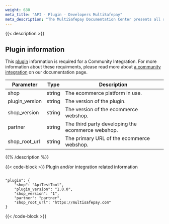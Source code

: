 ```yaml
---
weight: 630
meta_title: "API - Plugin - Developers MultiSafepay"
meta_description: "The MultiSafepay Documentation Center presents all relevant information about our Plugins and API. You can also find support pages for Payment Methods, Tools and General Questions as well as the contact details of our Support and Integration Teams."
---
```

{{< description >}}
## Plugin information

This [plugin](/faq/getting-started/glossary/#plugin) information is required for a Community Integration. For more information about these requirments, please read more about [a community integration](https://docs.multisafepay.com/integrations/community/community/) on our documentation page.

| Parameter                          | Type     | Description                                                                          |
|------------------------------------|----------|--------------------------------------------------------------------------------------|
| shop                        | string   | The ecommerce platform in use. |
| plugin_version			| string | The version of the plugin. |
| shop_version			| string | The version of the ecommerce webshop. |
| partner					| string | The third party developing the ecommerce webshop. |
| shop_root_url			| string | The primary URL of the ecommerce webshop. |
{{% /description %}}

{{< code-block >}}
Plugin and/or integration related information

```shell 

"plugin": {
    "shop": "ApiTestTool",
    "plugin_version": "1.0.0",
    "shop_version": "1",
    "partner": "partner",
    "shop_root_url": "https://multisafepay.com"
}
 ```
{{< /code-block >}}
